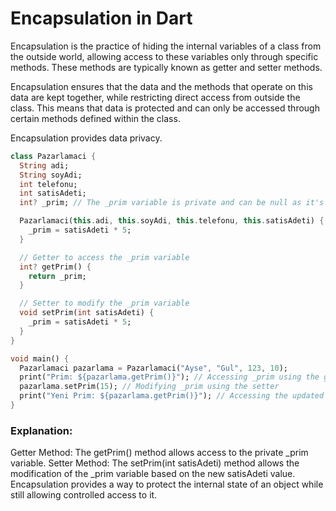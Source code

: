 # Encapsulation in Dart

Encapsulation is the practice of hiding the internal variables of a class from the outside world, allowing access to these variables only through specific methods. These methods are typically known as getter and setter methods.

Encapsulation ensures that the data and the methods that operate on this data are kept together, while restricting direct access from outside the class. This means that data is protected and can only be accessed through certain methods defined within the class.

Encapsulation provides data privacy.

```dart
class Pazarlamaci {
  String adi;
  String soyAdi;
  int telefonu;
  int satisAdeti;
  int? _prim; // The _prim variable is private and can be null as it's not defined in the constructor.

  Pazarlamaci(this.adi, this.soyAdi, this.telefonu, this.satisAdeti) {
    _prim = satisAdeti * 5;
  }

  // Getter to access the _prim variable
  int? getPrim() {
    return _prim;
  }

  // Setter to modify the _prim variable
  void setPrim(int satisAdeti) {
    _prim = satisAdeti * 5;
  }
}

void main() {
  Pazarlamaci pazarlama = Pazarlamaci("Ayse", "Gul", 123, 10);
  print("Prim: ${pazarlama.getPrim()}"); // Accessing _prim using the getter
  pazarlama.setPrim(15); // Modifying _prim using the setter
  print("Yeni Prim: ${pazarlama.getPrim()}"); // Accessing the updated _prim value
}
```
### Explanation:
Getter Method: The getPrim() method allows access to the private _prim variable.
Setter Method: The setPrim(int satisAdeti) method allows the modification of the _prim variable based on the new satisAdeti value.
Encapsulation provides a way to protect the internal state of an object while still allowing controlled access to it.

